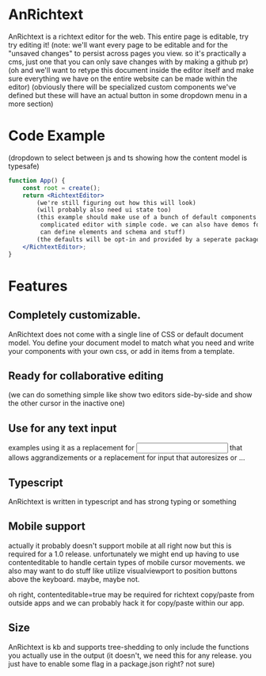# AnRichtext

AnRichtext is a richtext editor for the web. This entire page is editable, try try editing
it! (note: we'll want every page to be editable and for the "unsaved changes" to persist
across pages you view. so it's practically a cms, just one that you can only save changes
with by making a github pr) (oh and we'll want to retype this document inside the editor
itself and make sure everything we have on the entire website can be made within the
editor) (obviously there will be specialized custom components we've defined but these
will have an actual button in some dropdown menu in a more section)

# Code Example

(dropdown to select between js and ts showing how the content model is typesafe)
```jsx
function App() {
    const root = create();
    return <RichtextEditor>
        (we're still figuring out how this will look)
        (will probably also need ui state too)
        (this example should make use of a bunch of default components for a nice
         complicated editor with simple code. we can also have demos for how you
         can define elements and schema and stuff)
        (the defaults will be opt-in and provided by a seperate package)
    </RichtextEditor>;
}
```

# Features

## Completely customizable.

AnRichtext does not come with a single line of CSS or default document model. You define
your document model to match what you need and write your components with your own css,
or add in items from a template.

## Ready for collaborative editing

<CollaborativeEditingDemo />
(we can do something simple like show two editors side-by-side and show the other cursor
in the inactive one)

## Use for any text input

examples using it as a replacement for <input /> that allows aggrandizements or
a replacement for input that autoresizes or …

## Typescript

AnRichtext is written in typescript and has strong typing or something

## Mobile support

actually it probably doesn't support mobile at all right now but this is required for
a 1.0 release. unfortunately we might end up having to use contenteditable to handle
certain types of mobile cursor movements. we also may want to do stuff like utilize
visualviewport to position buttons above the keyboard. maybe, maybe not.

oh right, contenteditable=true may be required for richtext copy/paste from outside
apps and we can probably hack it for copy/paste within our app.

## Size

AnRichtext is <ReleaseSize />kb and supports tree-shedding to only include the functions
you actually use in the output (it doesn't, we need this for any release. you just have
to enable some flag in a package.json right? not sure)
